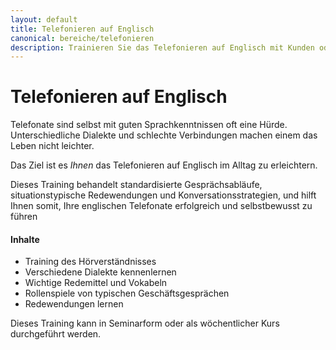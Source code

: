 ```yaml
---
layout: default
title: Telefonieren auf Englisch
canonical: bereiche/telefonieren
description: Trainieren Sie das Telefonieren auf Englisch mit Kunden oder Geschäftspartnern.
---
```

# Telefonieren auf Englisch

Telefonate sind selbst mit guten Sprachkenntnissen oft eine Hürde. Unterschiedliche Dialekte und schlechte Verbindungen machen einem das Leben nicht leichter.

Das Ziel ist es *Ihnen* das Telefonieren auf Englisch im Alltag zu erleichtern.

Dieses Training behandelt standardisierte Gesprächsabläufe, situationstypische Redewendungen und Konversationsstrategien, und hilft Ihnen somit, Ihre englischen Telefonate erfolgreich und selbstbewusst zu führen

#### Inhalte

*   Training des Hörverständnisses
*   Verschiedene Dialekte kennenlernen
*   Wichtige Redemittel und Vokabeln
*   Rollenspiele von typischen Geschäftsgesprächen
*   Redewendungen lernen

Dieses Training kann in Seminarform oder als wöchentlicher Kurs durchgeführt werden.
